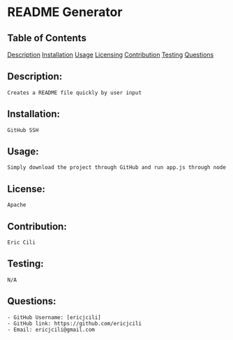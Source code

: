 # README Generator
## Table of Contents 
[Description](#description)
[Installation](#installation)
[Usage](#usage)
[Licensing](#licensing)
[Contribution](#contribution)
[Testing](#testing)
[Questions](#questions)
## Description:
    Creates a README file quickly by user input
## Installation:
    GitHub SSH
## Usage:
    Simply download the project through GitHub and run app.js through node
## License:
    Apache
## Contribution:
    Eric Cili
## Testing:
    N/A
## Questions:
    - GitHub Username: [ericjcili]
    - GitHub link: https://github.com/ericjcili
    - Email: ericjcili@gmail.com 